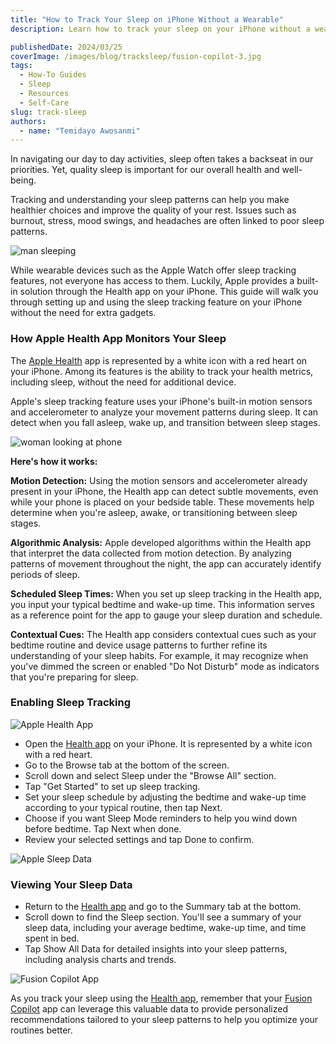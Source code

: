 ```yaml
---
title: "How to Track Your Sleep on iPhone Without a Wearable"
description: Learn how to track your sleep on your iPhone without a wearable device using the built-in Health app.

publishedDate: 2024/03/25
coverImage: /images/blog/tracksleep/fusion-copilot-3.jpg
tags:
  - How-To Guides
  - Sleep
  - Resources
  - Self-Care
slug: track-sleep
authors:
  - name: "Temidayo Awosanmi"
---
```


In navigating our day to day activities, sleep often takes a backseat in our priorities. Yet, quality sleep is important for our overall health and well-being.

Tracking and understanding your sleep patterns can help you make healthier choices and improve the quality of your rest. Issues such as burnout, stress, mood swings, and headaches are often linked to poor sleep patterns.

<img src="/images/blog/tracksleep/fusion-copilot-3.jpg" alt="man sleeping" data-zoomable style="cursor: zoom-in;" />

While wearable devices such as the Apple Watch offer sleep tracking features, not everyone has access to them. Luckily, Apple provides a built-in solution through the Health app on your iPhone. This guide will walk you through setting up and using the sleep tracking feature on your iPhone without the need for extra gadgets.


### **How Apple Health App Monitors Your Sleep**
The <a href="https://apps.apple.com/us/app/apple-health/id1242545199" target="_blank">Apple Health</a> app is represented by a white icon with a red heart on your iPhone. Among its features is the ability to track your health metrics, including sleep, without the need for additional device.

Apple's sleep tracking feature uses your iPhone's built-in motion sensors and accelerometer to analyze your movement patterns during sleep. It can detect when you fall asleep, wake up, and transition between sleep stages.

<img src="/images/blog/tracksleep/Blog-post-covers.png" alt="woman looking at phone" data-zoomable style="cursor: zoom-in;" />

**Here's how it works:**

**Motion Detection:** Using the motion sensors and accelerometer already present in your iPhone, the Health app can detect subtle movements, even while your phone is placed on your bedside table. These movements help determine when you're asleep, awake, or transitioning between sleep stages.

**Algorithmic Analysis:** Apple developed algorithms within the Health app that interpret the data collected from motion detection. By analyzing patterns of movement throughout the night, the app can accurately identify periods of sleep. 

**Scheduled Sleep Times:** When you set up sleep tracking in the Health app, you input your typical bedtime and wake-up time. This information serves as a reference point for the app to gauge your sleep duration and schedule.

**Contextual Cues:** The Health app considers contextual cues such as your bedtime routine and device usage patterns to further refine its understanding of your sleep habits. For example, it may recognize when you've dimmed the screen or enabled "Do Not Disturb" mode as indicators that you're preparing for sleep.



### **Enabling Sleep Tracking**

<img src="/images/blog/tracksleep/fusion-copilot-1.jpg" alt="Apple Health App" data-zoomable style="cursor: zoom-in;" />

- Open the <a href="https://apps.apple.com/us/app/apple-health/id1242545199" target="_blank">Health app</a> on your iPhone. It is represented by a white icon with a red heart.
- Go to the Browse tab at the bottom of the screen.
- Scroll down and select Sleep under the "Browse All" section.
- Tap "Get Started" to set up sleep tracking.
- Set your sleep schedule by adjusting the bedtime and wake-up time according to your typical routine, then tap Next.
- Choose if you want Sleep Mode reminders to help you wind down before bedtime. Tap Next when done.
- Review your selected settings and tap Done to confirm.

<img src="/images/blog/tracksleep/fusion-copilot-4.jpg" alt="Apple Sleep Data" data-zoomable style="cursor: zoom-in;"/>

### **Viewing Your Sleep Data**

- Return to the <a href="https://apps.apple.com/us/app/apple-health/id1242545199" target="_blank">Health app</a> and go to the Summary tab at the bottom.
- Scroll down to find the Sleep section. You'll see a summary of your sleep data, including your average bedtime, wake-up time, and time spent in bed.
- Tap Show All Data for detailed insights into your sleep patterns, including analysis charts and trends.

<img src="/images/blog/tracksleep/App-screenshots.png" alt="Fusion Copilot App" data-zoomable style="cursor: zoom-in;"/>

As you track your sleep using the <a href="https://apps.apple.com/us/app/apple-health/id1242545199" target="_blank">Health app</a>, remember that your <a href="https://apps.apple.com/ca/app/fusion-copilot/id6445860500?platform=iphone" target="_blank">Fusion Copilot</a> app can leverage this valuable data to provide personalized recommendations tailored to your sleep patterns to help you optimize your routines better.
